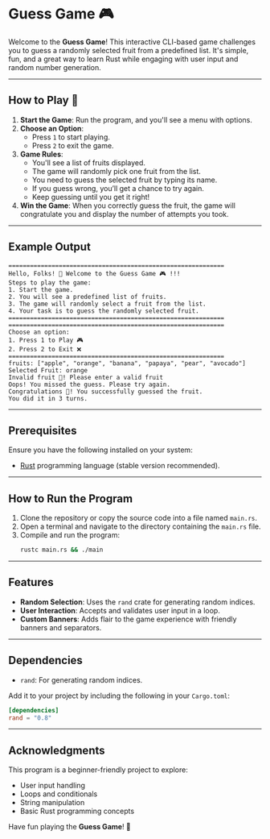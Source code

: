 # Guess Game 🎮

Welcome to the **Guess Game**! This interactive CLI-based game challenges you to guess a randomly selected fruit from a predefined list. It's simple, fun, and a great way to learn Rust while engaging with user input and random number generation.

---

## How to Play 🚀

1. **Start the Game**: Run the program, and you'll see a menu with options.
2. **Choose an Option**:
   - Press `1` to start playing.
   - Press `2` to exit the game.
3. **Game Rules**:
   - You'll see a list of fruits displayed.
   - The game will randomly pick one fruit from the list.
   - You need to guess the selected fruit by typing its name.
   - If you guess wrong, you’ll get a chance to try again.
   - Keep guessing until you get it right!
4. **Win the Game**: When you correctly guess the fruit, the game will congratulate you and display the number of attempts you took.

---

## Example Output

```plaintext
============================================================
Hello, Folks! 👋 Welcome to the Guess Game 🎮 !!!
Steps to play the game:
1. Start the game.
2. You will see a predefined list of fruits.
3. The game will randomly select a fruit from the list.
4. Your task is to guess the randomly selected fruit.
============================================================
============================================================
Choose an option:
1. Press 1 to Play 🎮
2. Press 2 to Exit ❌
============================================================
fruits: ["apple", "orange", "banana", "papaya", "pear", "avocado"]
Selected Fruit: orange
Invalid fruit 🔴! Please enter a valid fruit
Oops! You missed the guess. Please try again.
Congratulations 💐! You successfully guessed the fruit.
You did it in 3 turns.
```

---

## Prerequisites

Ensure you have the following installed on your system:

- [Rust](https://www.rust-lang.org/tools/install) programming language (stable version recommended).

---

## How to Run the Program

1. Clone the repository or copy the source code into a file named `main.rs`.
2. Open a terminal and navigate to the directory containing the `main.rs` file.
3. Compile and run the program:
   ```bash
   rustc main.rs && ./main
   ```

---

## Features

- **Random Selection**: Uses the `rand` crate for generating random indices.
- **User Interaction**: Accepts and validates user input in a loop.
- **Custom Banners**: Adds flair to the game experience with friendly banners and separators.

---

## Dependencies

- `rand`: For generating random indices.

Add it to your project by including the following in your `Cargo.toml`:

```toml
[dependencies]
rand = "0.8"
```

---

## Acknowledgments

This program is a beginner-friendly project to explore:

- User input handling
- Loops and conditionals
- String manipulation
- Basic Rust programming concepts

Have fun playing the **Guess Game**! 🎉
